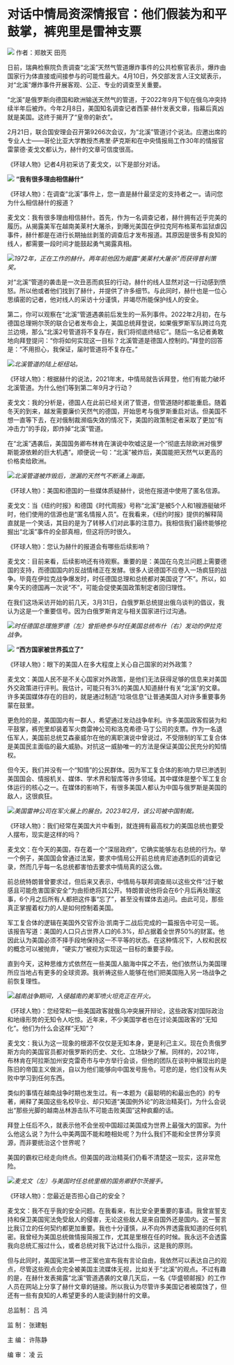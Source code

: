 # 对话中情局资深情报官：他们假装为和平鼓掌，裤兜里是雷神支票

![](https://inews.gtimg.com/news_bt/OJiFztH23ggMcet9tn1gnCTOmrpY2wHaMgMFiem0bGK0QAA/1000)
作者：郑敖天 田亮

日前，瑞典检察院负责调查“北溪”天然气管道爆炸事件的公共检察官表示，爆炸由国家行为体直接或间接参与的可能性最大。4月10日，外交部发言人汪文斌表示，对“北溪”爆炸事件开展客观、公正、专业的调查至关重要。

“北溪”是俄罗斯向德国和欧洲输送天然气的管道，于2022年9月下旬在俄乌冲突持续半年后被炸。今年2月8日，美国知名调查记者西蒙·赫什发表文章，指幕后真凶就是美国。这终于揭开了“皇帝的新衣”。

2月21日，联合国安理会召开第9266次会议，为“北溪”管道讨个说法。应邀出席的专业人士——哥伦比亚大学教授杰弗里·萨克斯和在中央情报局工作30年的情报官雷蒙德·麦戈文都认为，赫什的文章可信度很高。

《环球人物》记者4月初采访了麦戈文，以下是部分对话。

![](https://inews.gtimg.com/news_bt/OY8GeBWIYmJyCn0JwOM8r4FSmfzjd2yOCLLs9l5Icxun4AA/1000)
**“我有很多理由相信赫什”**

《环球人物》：在调查“北溪”事件上，您一直是赫什最坚定的支持者之一。请问您为什么相信赫什的报道？

麦戈文：我有很多理由相信赫什。首先，作为一名调查记者，赫什拥有近乎完美的履历。从揭露美军在越南美莱村大屠杀，到曝光美国在伊拉克阿布格莱布监狱虐囚事件，赫什都是在进行长期抽丝剥茧的调查后才发布报道。其原因是很多有良知的线人，都需要一段时间才能鼓起勇气揭露真相。

![](https://inews.gtimg.com/news_bt/OS7VXmY8eTdYFjAaAdHQchMCphLpq8C1S1JpvtcBqjNa8AA/1000)_1972年，正在工作的赫什。两年前他因为揭露“美莱村大屠杀”而获得普利策奖。_

对“北溪”管道的袭击是一次丑恶而疯狂的行动，赫什的线人显然对这一行动感到愤怒。所以他或者他们找到了赫什，并提供了许多细节。与此同时，赫什也是一位心思缜密的记者，他对线人的采访十分谨慎，并竭尽所能保护线人的安全。

第二，你可以观察在“北溪”管道遇袭前后发生的一系列事件。2022年2月初，在与德国总理朔尔茨的联合记者发布会上，美国总统拜登说，如果俄罗斯军队跨过乌克兰边境，那么“北溪2号管道将不复存在，我们将彻底终结它”。随后一名记者勇敢地向拜登提问：“你将如何实现这一目标？北溪管道是德国人控制的。”拜登的回答是：“不用担心，我保证，届时管道将不复存在。”

![](https://inews.gtimg.com/news_bt/OOfJAuygFWLUk63I583vCP3VV9boVCVbZN7_lkQXrcVRAAA/1000)_北溪管道的陆上枢纽站。_

《环球人物》：根据赫什的说法，2021年末，中情局就告诉拜登，他们有能力破坏北溪管道。为什么他们等到第二年9月才行动？

麦戈文：我的分析是，德国人在此前已经关闭了管道，但管道随时都能重启。随着冬天的到来，越发需要廉价天然气的德国，开始思考与俄罗斯重启对话。但美国不想一直等下去，在对俄制裁濒临失效的情况下，美国的政策制定者采取了更加“有冲击力”的手段，即炸掉“北溪”管道。

在“北溪”遇袭后，美国国务卿布林肯在演说中吹嘘这是一个“彻底去除欧洲对俄罗斯能源依赖的巨大机遇”。顺便说一句：“北溪”被炸后，美国能把天然气以更高的价格卖给欧洲。

![](https://inews.gtimg.com/news_bt/OYuXWqYABW9Rh1LH8waG9hHaR72fr9ZtYxPe6qm9JT8IEAA/1000)_北溪管道被炸毁后，泄漏的天然气不断涌上海面。_

《环球人物》：美国和德国的一些媒体质疑赫什，说他在报道中使用了匿名信源。

麦戈文：当《纽约时报》和德国《时代周报》号称“北溪”是被5个人和1艘游艇破坏时，他们使用的信源也是“匿名情报人员”。在我看来，《纽约时报》提供的解释简直就是一个笑话，其目的是为了转移人们对此事的注意力。我相信我们最终能够挖掘出“北溪”事件的全部真相，但这将历时很久。

《环球人物》：您认为赫什的报道会有哪些后续影响？

麦戈文：目前来看，后续影响还有待观察。重要的是：美国在乌克兰问题上需要德国的支持，而德国国内的反战情绪正在发酵。很多人说德国不应卷入一场疯狂的战争。毕竟在伊拉克战争爆发时，时任德国总理和总统都对美国说了“不”。所以，如果今天的德国再一次说“不”，可能会促使美国政策制定者回归理性。

在我们这场采访开始的前几天，3月31日，白俄罗斯总统提出俄乌谈判的倡议，我认为这是一个重要信号。因为白俄罗斯肯定与相关国家进行过沟通。

![](https://inews.gtimg.com/news_bt/O3oYxOnnZ0NVKgEJ84M1QUrR7l-yeTv9kX3hgrEGI4woMAA/1000)_时任德国总理施罗德（左）曾拒绝参与时任美国总统布什（右）发动的伊拉克战争。_

![](https://inews.gtimg.com/news_bt/OVry9Mqd6gp-WQBIx_YbLJgEp4uF-Ks-qETGOVQiXxXIEAA/1000)
**“西方国家被世界孤立了”**

《环球人物》：眼下的美国人在多大程度上关心自己国家的对外政策？

麦戈文：美国人民不是不关心国家对外政策，是他们无法获得足够的信息来对美国外交政策进行评判。我估计，可能只有3%的美国人知道赫什有关“北溪”的文章。许多美国媒体存在的目的，就是通过制造“垃圾信息”让普通美国人对许多重要事务蒙在鼓里。

更危险的是，美国国内有一群人，希望通过发动战争牟利。许多美国政客假装为和平鼓掌，裤兜里却装着军火商雷神公司和洛克希德·马丁公司的支票。作为一名退伍军人，美国前总统艾森豪威尔在他的离职演说中曾说过，不受限制的军工复合体是美国民主面临的最大威胁。对抗这一威胁唯一的方法是保证美国公民充分的知情权。

但今天，我们并没有一个“知情”的公民群体。因为军工复合体的影响力早已渗透到美国国会、情报机关、媒体、学术界和智库等许多领域。其中媒体是整个军工复合体运行的核心之一。在媒体的影响下，有很多美国人都认为中国与俄罗斯是美国的敌人，这很疯狂。

![](https://inews.gtimg.com/news_bt/OmrfPqI7tyA1FbjYu1pL8Rb5r7y0MZDQaDlE4pXxYiOfAAA/1000)_美国雷神公司在军火展上的展台。2023年2月，该公司被中国制裁。_

《环球人物》：我们经常在美国大片中看到，就连拥有最高权力的美国总统也要受人摆布，现实是这样的吗？

麦戈文：在今天的美国，存在着一个“深层政府”，它确实能够左右总统的行为。举一个例子，美国国会曾通过法案，要求中情局公开前总统肯尼迪遇刺后的调查记录，然而几乎每一名总统都害怕去要求中情局真的这么做。

前总统特朗普曾要求过，但后来又表示，中情局与联邦调查局以这些文件“过于敏感且可能危害国家安全”为由拒绝将其公开。特朗普说他将会在6个月后再处理这事，6个月之后所有人都把这件事“忘了”，甚至没有媒体去追问。由此可见，那些真正掌握着权力的人是如何控制着美国。

军工复合体的逻辑在美国外交官乔治·凯南于二战后完成的一篇报告中可见一斑。该报告写道：美国的人口只占世界人口的6.3%，却占据着全世界50%的财富。他因此认为美国必须不择手段地保持这一不平等的状态。在这种情况下，人权和民权的概念可以被抛弃，“硬实力”被视为实现这一目标的重要手段。

直到今天，这种思维方式依然在一些美国人脑海中挥之不去，他们依然认为美国理所应当地占有更多的全球资源。我祈祷这些人能够在他们把美国拖入另一场战争之前恢复理性。

![](https://inews.gtimg.com/news_bt/OiUZiyObTM9bsSUyw54iyWqxk8_ZPmGcWPqG0OXMbe7VsAA/1000)_越南战争期间，入侵越南的美军喷火坦克正在开火。_

《环球人物》：您经常和一些美国政客就俄乌冲突展开辩论，这些政客对国际政治和地缘形势的无知令人吃惊。近年来，不少美国学者也在讨论美国政客的“无知化”。他们为什么会这样“无知”？

麦戈文：我认为这一现象的根源不仅仅是无知本身，更是利己主义。现在负责俄罗斯方向的美国官员都对俄罗斯的历史、文化、立场缺少了解。同样的，2021年，布林肯在阿拉斯加州安克雷奇市与中方举行会谈，但他的团队在谈判中展现出的是陈旧的帝国主义做派，自以为他们能够向中国发号施令。可悲的是，他们没有从失败中学习到任何东西。

类似的事情在越南战争时期也发生过。有一本题为《最聪明的和最出色的》的专著，阐释了美国这些名校毕业、却只知道“美国例外论”的政治精英们，为什么会说出“那些光脚的越南丛林游击队不可能击败美国”这种疯癫的话。

拜登上任后不久，就表示他不会坐视中国超过美国成为世界上最强大的国家。为什么他这么说？为什么中美两国不能和睦相处呢？为什么我们不能和全世界分享资源，而非要统治这个世界呢？

美国的霸权已经走向终点。但美国的政治精英们仍看不清楚这一现实，这非常危险。

![](https://inews.gtimg.com/news_bt/O6oiiByo5AssE1gtziKkvMAt0BpvXPZ77M7d24PmOPwGoAA/1000)_麦戈文（左）与美国时任总统里根的国务卿舒尔茨握手。_

《环球人物》：您最近是否担心自己的安全？

麦戈文：我不在乎我的安全问题。在我看来，有比安全更重要的事请。我曾宣誓支持和保卫美国宪法免受敌人的侵害，无论这些敌人是来自国外还是国内。这一誓言比我订立的任何契约都更加重要。我也十分谨慎，从不向外界透露我知道的任何机密。我曾经为美国总统做情报简报工作，尤其是里根在任的时候。我永远不会透露我向总统汇报过什么，或者总统对我下达过什么指示，这是我的原则。

但与此同时，美国宪法第一修正案也宣布我有言论自由，我依然可以表达自己的观点，尽管这些观点会完全被美国主流媒体无视，比如关于“北溪”的观点。不过有趣的是，在赫什发表揭露“北溪”管道遇袭的文章几天后，一名《华盛顿邮报》的工作人员在网站上分享了赫什文章的链接。所以我认为尽管许多美国记者被腐蚀了，但还有一些有良知的人希望更多的人能读到赫什的文章。

总监制： 吕 鸿

监 制： 张建魁

主 编： 许陈静

编 审： 凌 云

